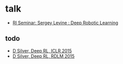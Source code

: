 # talk
* [RI Seminar: Sergey Levine : Deep Robotic Learning](https://www.youtube.com/watch?v=eKaYnXQUb2g)

## todo
* [D Silver, Deep RL, ICLR 2015](https://iclr.cc/archive/www/doku.php%3Fid=iclr2015:main.html)
* [D Silver, Deep RL, RDLM 2015](http://videolectures.net/rldm2015_silver_reinforcement_learning/)

